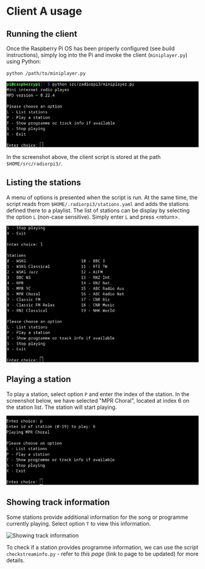# Client A usage

## Running the client

Once the Raspberry Pi OS has been properly configured (see build instructions), simply log into the Pi and invoke the client (`miniplayer.py`) using Python:

```
python /path/to/miniplayer.py
```

![Running Client A](screenshot03.png)

In the screenshot above, the client script is stored at the path `$HOME/src/radiorpi3/`. 

## Listing the stations

A menu of options is presented when the script is run. At the same time, the script reads from `$HOME/.radiorpi3/stations.yaml` and adds the stations defined there to a playlist. The list of stations can be display by selecting the option `L` (non-case sensitive). Simply enter `L` and press \<return\>.

![Listing the stations](screenshot04.png)

## Playing a station

To play a station, select option `P` and enter the index of the station. In the screenshot below, we have selected "MPR Choral", located at index 6 on the station list. The station will start playing.

![Playing a station](screenshot05.png)

## Showing track information

Some stations provide additional information for the song or programme currently playing. Select option `T` to view this information.

![Showing track information](screenshot06.jpg)

To check if a station provides programme information, we can use the script `checkstreaminfo.py` - refer to *this page* (link to page to be updated) for more details.
